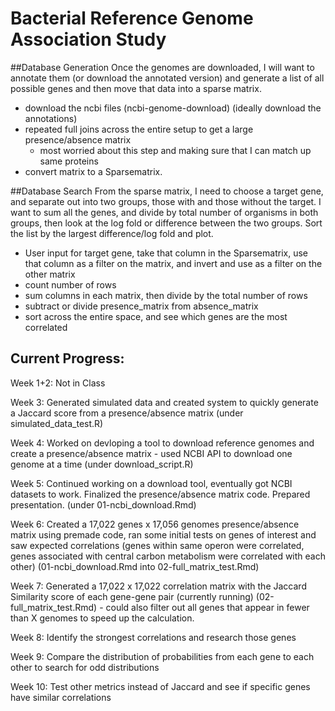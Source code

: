 # Bacterial Reference Genome Association Study

##Database Generation
Once the genomes are downloaded, I will want to annotate them (or download the annotated version) and generate a list of all possible genes and then move that data into a sparse matrix.
 - download the ncbi files (ncbi-genome-download) (ideally download the annotations)
 - repeated full joins across the entire setup to get a large presence/absence matrix
      - most worried about this step and making sure that I can match up same proteins
 - convert matrix to a Sparsematrix.


##Database Search
From the sparse matrix, I need to choose a target gene, and separate out into two groups, those with and those without the target. I want to sum all the genes, and divide by total number of organisms in both groups, then look at the log fold or difference between the two groups. Sort the list by the largest difference/log fold and plot.

 - User input for target gene, take that column in the Sparsematrix, use that column as a filter on the matrix, and invert and use as a filter on the other matrix
 - count number of rows
 - sum columns in each matrix, then divide by the total number of rows
 - subtract or divide presence_matrix from absence_matrix
 - sort across the entire space, and see which genes are the most correlated

## Current Progress:

Week 1+2: Not in Class

Week 3: Generated simulated data and created system to quickly generate a Jaccard score from a presence/absence matrix (under simulated_data_test.R)

Week 4: Worked on devloping a tool to download reference genomes and create a presence/absence matrix - used NCBI API to download one genome at a time (under download_script.R)

Week 5: Continued working on a download tool, eventually got NCBI datasets to work. Finalized the presence/absence matrix code. Prepared presentation. (under 01-ncbi_download.Rmd)

Week 6: Created a 17,022 genes x 17,056 genomes presence/absence matrix using premade code, ran some initial tests on genes of interest and saw expected correlations (genes within same operon were correlated, genes associated with central carbon metabolism were correlated with each other) (01-ncbi_download.Rmd into 02-full_matrix_test.Rmd)

Week 7: Generated a 17,022 x 17,022 correlation matrix with the Jaccard Similarity score of each gene-gene pair (currently running) (02-full_matrix_test.Rmd) - could also filter out all genes that appear in fewer than X genomes to speed up the calculation.

Week 8: Identify the strongest correlations and research those genes

Week 9: Compare the distribution of probabilities from each gene to each other to search for odd distributions

Week 10: Test other metrics instead of Jaccard and see if specific genes have similar correlations

